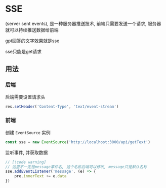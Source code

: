 # SSE

(server sent events), 是一种服务器推送技术, 前端只需要发送一个请求, 服务器就可以持续推送数据给前端

gpt回答的文字效果就是sse

sse只能是get请求

## 用法

### 后端

后端需要设置请求头

```js
res.setHeader('Content-Type', 'text/event-stream')
```

### 前端

创建 `EventSource` 实例

```js
const sse = new EventSource('http://localhost:3000/api/getText')
```

监听事件, 并获取数据

```js
// [!code warning]
// 这里不一定是message事件名, 这个名称后端可以修改, message只是默认名称
sse.addEventListener('message', (e) => {
	pre.innerText += e.data
})
```
